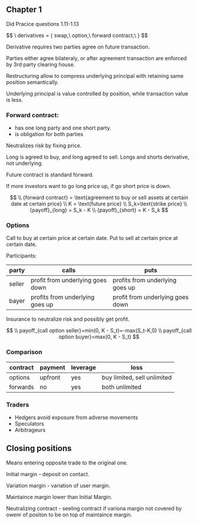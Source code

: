
## Chapter 1

Did Pracice questions 1.11-1.13

$$
\\ derivatives = \{ swap,\ option,\ forward contract,\  }
$$


Derivative requires two parties agree on future transaction.

Parties either agree bilateraly, or after agreement transaction are enforced by 3rd party clearing house.

Restructuring allow to compress underlying principal with retaining same position semantically.

Underlying principal is value controlled by position,
while transaction value is less.

### Forward contract:

- has one long party and one short party.
- is obligation for both parties
 
Neutralizes risk by fixing price.

Long is agreed to buy, and long agreed to sell.
Longs and shorts derivative, not underlying.

Future contract is standard forward.

If more investors want to go long price up, if go short price is down.

$$
\\ {forward contract} = \text{agreement to buy or sell assets at certain date at certain price}
\\ K = \text{future price}
\\ S_k=\text{strike price}
\\ {payoff}_{long} = S_k - K
\\ {payoff}_{short} = K - S_k 
$$


### Options

Call to buy at certain price at certain date.
Put to sell at certain price at certain date.

Participants:

| party  | calls                            | puts                             |
|--------|----------------------------------|----------------------------------|
| seller | profit from underlying goes down | profits from underlying goes up  |
| bayer  | profits from underlying goes up  | profit from underlying goes down |

Insurance to neutralize risk and possibly get profit.


$$
\\ payoff_{call option seller}=min(0, K - S_t)=-max(S_t-K,0)
\\ payoff_{call option buyer}=max(0, K - S_t)
$$


### Comparison

| contract | payment | leverage | loss                        |
|----------|---------|----------|-----------------------------|
| options  | upfront | yes      | buy limited, sell unlimited |
| forwards | no      | yes      | both unlimited              |


### Traders

- Hedgers avoid exposure from adverse movements
- Speculators
- Arbitrageurs

## Closing positions

Means entering opposite trade to the original one.



Initial margin - deposit on contact.

Variation margin - variation of user margin.

Maintaince margin lower than Initial Margin.


Neutralizing contract - seeling contract  if variona margin not covered by owenr of positon to be on top of maintaince margin.
